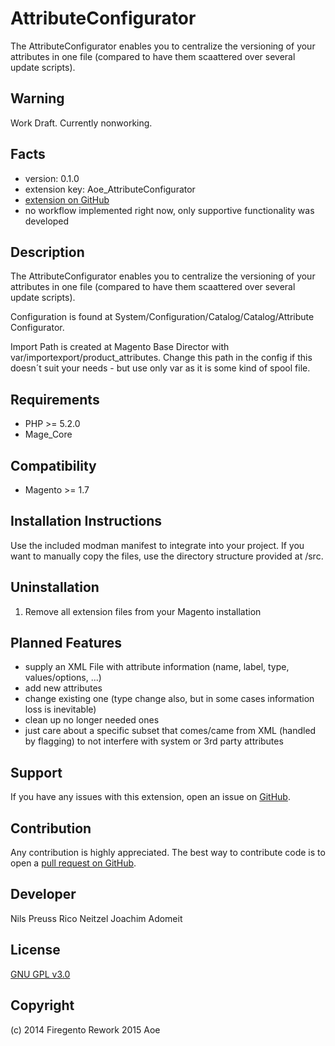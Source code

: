 AttributeConfigurator
=====================
The AttributeConfigurator enables you to centralize the versioning of your attributes in one file (compared to have
them scaattered over several update scripts).

Warning
-------
Work Draft. Currently nonworking.

Facts
-----
- version: 0.1.0
- extension key: Aoe_AttributeConfigurator
- [extension on GitHub](https://github.com/AOEpeople/AttributeConfigurator)
- no workflow implemented right now, only supportive functionality was developed

Description
-----------
The AttributeConfigurator enables you to centralize the versioning of your attributes in one file (compared to have
them scaattered over several update scripts).

Configuration is found at System/Configuration/Catalog/Catalog/Attribute Configurator.

Import Path is created at Magento Base Director with var/importexport/product_attributes. Change this path in
the config if this doesn´t suit your needs - but use only var as it is some kind of spool file.

Requirements
------------
- PHP >= 5.2.0
- Mage_Core

Compatibility
-------------
- Magento >= 1.7

Installation Instructions
-------------------------
Use the included modman manifest to integrate into your project. If you want to manually copy the files, use the directory structure provided at /src.

Uninstallation
--------------
1. Remove all extension files from your Magento installation

Planned Features
----------------
- supply an XML File with attribute information (name, label, type, values/options, ...)
- add new attributes
- change existing one (type change also, but in some cases information loss is inevitable)
- clean up no longer needed ones
- just care about a specific subset that comes/came from XML (handled by flagging) to not interfere with system or 3rd party attributes

Support
-------
If you have any issues with this extension, open an issue on [GitHub](https://github.com/AOEpeople/AttributeConfigurator/issues).

Contribution
------------
Any contribution is highly appreciated. The best way to contribute code is to open a [pull request on GitHub](https://help.github.com/articles/using-pull-requests).

Developer
---------
Nils Preuss
Rico Neitzel
Joachim Adomeit

License
-------
[GNU GPL v3.0](http://www.gnu.org/licenses/gpl-3.0.txt)

Copyright
---------
(c) 2014 Firegento
Rework 2015 Aoe
